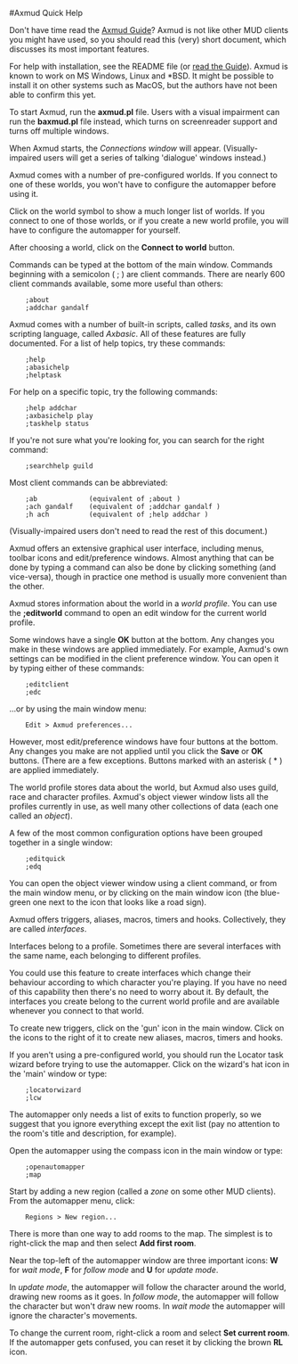 #Axmud Quick Help

Don't have time read the [Axmud Guide](../guide/index.html)? Axmud is not like other MUD clients you might have used, so you should read this (very) short document, which discusses its most important features.

For help with installation, see the README file (or [read the Guide](../guide/ch02.html)). Axmud is known to work on MS Windows, Linux and *BSD. It might be possible to install it on other systems such as MacOS, but the authors have not been able to confirm this yet.

To start Axmud, run the **axmud.pl** file. Users with a visual impairment can run the **baxmud.pl** file instead, which turns on screenreader support and turns off multiple windows.

When Axmud starts, the *Connections window* will appear. (Visually-impaired users will get a series of talking 'dialogue' windows instead.)

Axmud comes with a number of pre-configured worlds. If you connect to one of these worlds, you won't have to configure the automapper before using it.

Click on the world symbol to show a much longer list of worlds. If you connect to one of those worlds, or if you create a new world profile, you will have to configure the automapper for yourself.

After choosing a world, click on the **Connect to world** button.

Commands can be typed at the bottom of the main window. Commands beginning with a semicolon ( ; ) are client commands. There are nearly 600 client commands available, some more useful than others:

        ;about
        ;addchar gandalf

Axmud comes with a number of built-in scripts, called *tasks*, and its own scripting language, called *Axbasic*. All of these features are fully documented. For a list of help topics, try these commands:

        ;help
        ;abasichelp
        ;helptask

For help on a specific topic, try the following commands:

        ;help addchar
        ;axbasichelp play
        ;taskhelp status

If you're not sure what you're looking for, you can search for the right command:

        ;searchhelp guild

Most client commands can be abbreviated:

        ;ab             (equivalent of ;about )
        ;ach gandalf    (equivalent of ;addchar gandalf )
        ;h ach          (equivalent of ;help addchar )

(Visually-impaired users don't need to read the rest of this document.)

Axmud offers an extensive graphical user interface, including menus, toolbar icons and edit/preference windows. Almost anything that can be done by typing a command can also be done by clicking something (and vice-versa), though in practice one method is usually more convenient than the other.

Axmud stores information about the world in a *world profile*. You can use the **;editworld** command to open an edit window for the current world profile.

Some windows have a single **OK** button at the bottom. Any changes you make in these windows are applied immediately. For example, Axmud's own settings can be modified in the client preference window. You can open it by typing either of these commands:

        ;editclient
        ;edc

...or by using the main window menu:

        Edit > Axmud preferences...

However, most edit/preference windows have four buttons at the bottom. Any changes you make are not applied until you click the **Save** or **OK** buttons. (There are a few exceptions. Buttons marked with an asterisk ( \* ) are applied immediately.

The world profile stores data about the world, but Axmud also uses guild, race and character profiles. Axmud's object viewer window lists all the profiles currently in use, as well many other collections of data (each one called an *object*).

A few of the most common configuration options have been grouped together in a single window:

        ;editquick
        ;edq

You can open the object viewer window using a client command, or from the main window menu, or by clicking on the main window icon (the blue-green one next to the icon that looks like a road sign).

Axmud offers triggers, aliases, macros, timers and hooks. Collectively, they are called *interfaces*.

Interfaces belong to a profile. Sometimes there are several interfaces with the same name, each belonging to different profiles.

You could use this feature to create interfaces which change their behaviour according to which character you're playing. If you have no need of this capability then there's no need to worry about it. By default, the interfaces you create belong to the current world profile and are available whenever you connect to that world.

To create new triggers, click on the 'gun' icon in the main window. Click on the icons to the right of it to create new aliases, macros, timers and hooks.

If you aren't using a pre-configured world, you should run the Locator task wizard before trying to use the automapper. Click on the wizard's hat icon in the 'main' window or type:

        ;locatorwizard
        ;lcw

The automapper only needs a list of exits to function properly, so we suggest that you ignore everything except the exit list (pay no attention to the room's title and description, for example).

Open the automapper using the compass icon in the main window or type:

        ;openautomapper
        ;map

Start by adding a new region (called a *zone* on some other MUD clients). From the automapper menu, click:

        Regions > New region...

There is more than one way to add rooms to the map. The simplest is to right-click the map and then select **Add first room**.

Near the top-left of the automapper window are three important icons: **W** for *wait mode*, **F** for *follow mode* and **U** for *update mode*.

In *update mode*, the automapper will follow the character around the world, drawing new rooms as it goes. In *follow mode*, the automapper will follow the character but won't draw new rooms. In *wait mode* the automapper will ignore the character's movements.

To change the current room, right-click a room and select **Set current room**. If the automapper gets confused, you can reset it by clicking the brown **RL** icon.
